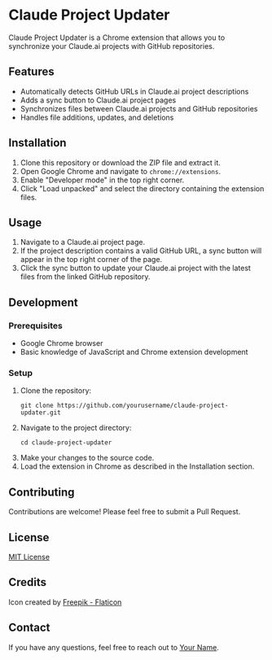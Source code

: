 # Claude Project Updater

Claude Project Updater is a Chrome extension that allows you to synchronize your Claude.ai projects with GitHub repositories.

## Features

- Automatically detects GitHub URLs in Claude.ai project descriptions
- Adds a sync button to Claude.ai project pages
- Synchronizes files between Claude.ai projects and GitHub repositories
- Handles file additions, updates, and deletions

## Installation

1. Clone this repository or download the ZIP file and extract it.
2. Open Google Chrome and navigate to `chrome://extensions`.
3. Enable "Developer mode" in the top right corner.
4. Click "Load unpacked" and select the directory containing the extension files.

## Usage

1. Navigate to a Claude.ai project page.
2. If the project description contains a valid GitHub URL, a sync button will appear in the top right corner of the page.
3. Click the sync button to update your Claude.ai project with the latest files from the linked GitHub repository.

## Development

### Prerequisites

- Google Chrome browser
- Basic knowledge of JavaScript and Chrome extension development

### Setup

1. Clone the repository:
   ```
   git clone https://github.com/yourusername/claude-project-updater.git
   ```
2. Navigate to the project directory:
   ```
   cd claude-project-updater
   ```
3. Make your changes to the source code.
4. Load the extension in Chrome as described in the Installation section.

## Contributing

Contributions are welcome! Please feel free to submit a Pull Request.

## License

[MIT License](LICENSE)

## Credits

Icon created by [Freepik - Flaticon](https://www.flaticon.com/free-icons/sync)

## Contact

If you have any questions, feel free to reach out to [Your Name](mailto:your.email@example.com).
